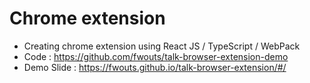 # Chrome extension


- Creating chrome extension using React JS / TypeScript / WebPack
- Code : https://github.com/fwouts/talk-browser-extension-demo
- Demo Slide : https://fwouts.github.io/talk-browser-extension/#/
